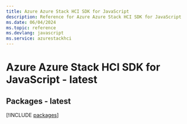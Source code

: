 ```yaml
---
title: Azure Azure Stack HCI SDK for JavaScript
description: Reference for Azure Azure Stack HCI SDK for JavaScript
ms.date: 06/04/2024
ms.topic: reference
ms.devlang: javascript
ms.service: azurestackhci
---
```

# Azure Azure Stack HCI SDK for JavaScript - latest
## Packages - latest
[!INCLUDE [packages](azure-stack-hci-index.md)]